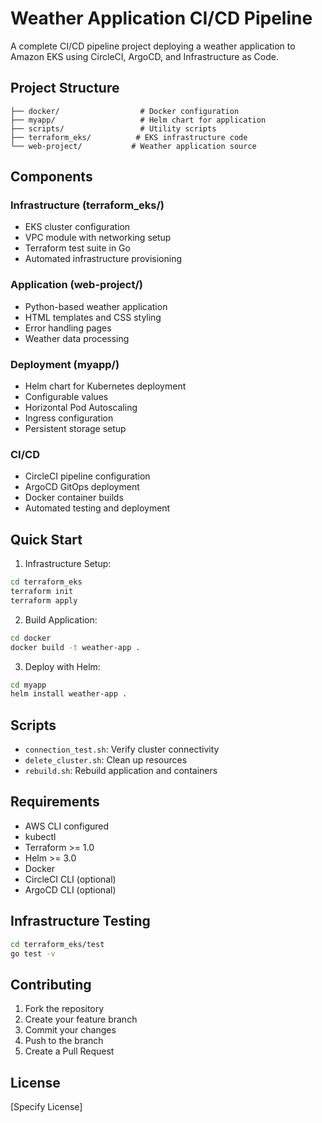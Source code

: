 # Weather Application CI/CD Pipeline

A complete CI/CD pipeline project deploying a weather application to Amazon EKS using CircleCI, ArgoCD, and Infrastructure as Code.

## Project Structure

```
├── docker/                  # Docker configuration
├── myapp/                   # Helm chart for application
├── scripts/                 # Utility scripts
├── terraform_eks/          # EKS infrastructure code
└── web-project/           # Weather application source
```

## Components

### Infrastructure (terraform_eks/)
- EKS cluster configuration
- VPC module with networking setup
- Terraform test suite in Go
- Automated infrastructure provisioning

### Application (web-project/)
- Python-based weather application
- HTML templates and CSS styling
- Error handling pages
- Weather data processing

### Deployment (myapp/)
- Helm chart for Kubernetes deployment
- Configurable values
- Horizontal Pod Autoscaling
- Ingress configuration
- Persistent storage setup

### CI/CD
- CircleCI pipeline configuration
- ArgoCD GitOps deployment
- Docker container builds
- Automated testing and deployment

## Quick Start

1. Infrastructure Setup:
```bash
cd terraform_eks
terraform init
terraform apply
```

2. Build Application:
```bash
cd docker
docker build -t weather-app .
```

3. Deploy with Helm:
```bash
cd myapp
helm install weather-app .
```

## Scripts

- `connection_test.sh`: Verify cluster connectivity
- `delete_cluster.sh`: Clean up resources
- `rebuild.sh`: Rebuild application and containers

## Requirements

- AWS CLI configured
- kubectl
- Terraform >= 1.0
- Helm >= 3.0
- Docker
- CircleCI CLI (optional)
- ArgoCD CLI (optional)

## Infrastructure Testing

```bash
cd terraform_eks/test
go test -v
```

## Contributing

1. Fork the repository
2. Create your feature branch
3. Commit your changes
4. Push to the branch
5. Create a Pull Request

## License

[Specify License]
